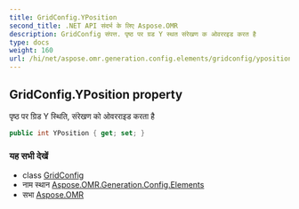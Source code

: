 ```yaml
---
title: GridConfig.YPosition
second_title: .NET API संदर्भ के लिए Aspose.OMR
description: GridConfig संपत्त. पृष्ठ पर ग्रड Y स्थत संरेखण क ओवररइड करत है
type: docs
weight: 160
url: /hi/net/aspose.omr.generation.config.elements/gridconfig/yposition/
---
```

## GridConfig.YPosition property

पृष्ठ पर ग्रिड Y स्थिति, संरेखण को ओवरराइड करता है

```csharp
public int YPosition { get; set; }
```

### यह सभी देखें

* class [GridConfig](../)
* नाम स्थान [Aspose.OMR.Generation.Config.Elements](../../gridconfig/)
* सभा [Aspose.OMR](../../../)


